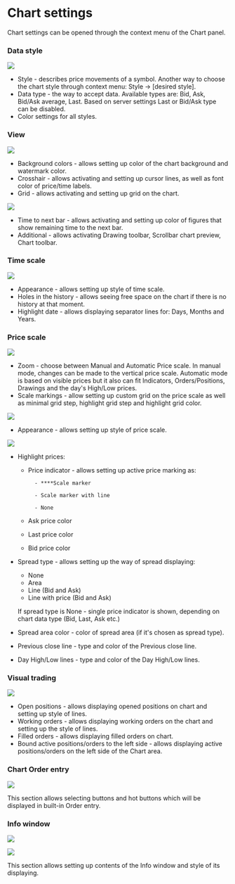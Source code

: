 # Chart settings

Chart settings can be opened through the context menu of the Chart panel. 

### **Data style**

![](../../../.gitbook/assets/1%20%2827%29.png)

* Style - describes price movements of a symbol. Another way to choose the chart style through context menu: Style -&gt; \[desired style\].
* Data type - the way to accept data. Available types are: Bid, Ask, Bid/Ask average, Last. Based on server settings Last or Bid/Ask type can be disabled.
* Color settings for all styles.

### **View**

![](../../../.gitbook/assets/2%20%2866%29.png)

* Background colors - allows setting up color of the chart background and watermark color.
* Crosshair - allows activating and setting up cursor lines, as well as font color of price/time labels.
* Grid - allows activating and setting up grid on the chart.

![](../../../.gitbook/assets/3%20%286%29.png)

* Time to next bar - allows activating and setting up color of figures that show remaining time to the next bar.
* Additional - allows activating Drawing toolbar, Scrollbar chart preview, Chart toolbar.

###  **Time scale**

![](../../../.gitbook/assets/4%20%2833%29.png)

* Appearance - allows setting up style of time scale.
* Holes in the history - allows seeing free space on the chart if there is no history at that moment.
* Highlight date - allows displaying separator lines for: Days, Months and Years.

### **Price scale**

![](../../../.gitbook/assets/5%20%283%29.png)

* Zoom - choose between Manual and Automatic Price scale. In manual mode, changes can be made to the vertical price scale. Automatic mode is based on visible prices but it also can fit Indicators, Orders/Positions, Drawings and the day's High/Low prices.
* Scale markings - allow setting up custom grid on the price scale as well as minimal grid step, highlight grid step and highlight grid color.

![](../../../.gitbook/assets/111.png)

* Appearance - allows setting up style of price scale.

![](../../../.gitbook/assets/7%20%2815%29.png)

* Highlight prices:

  * Price indicator - allows setting up active price marking as:

          - ****Scale marker

          - Scale marker with line

          - None

  * Ask price color
  * Last price color
  * Bid price color

* Spread type - allows setting up the way of spread displaying:

  * None
  * Area
  * Line \(Bid and Ask\)
  * Line with price \(Bid and Ask\)

  If spread type is None - single price indicator is shown, depending on chart data type \(Bid, Last, Ask etc.\)

* Spread area color - color of spread area \(if it's chosen as spread type\).
* Previous close line - type and color of the Previous close line.
* Day High/Low lines - type and color of the Day High/Low lines.

### **Visual trading**

![](../../../.gitbook/assets/8%20%2819%29.png)

* Open positions - allows displaying opened positions on chart and setting up style of lines.
* Working orders - allows displaying working orders on the chart and setting up the style of lines.
* Filled orders - allows displaying filled orders on chart.
* Bound active positions/orders to the left side - allows displaying active positions/orders on the left side of the Chart area. 

### **Chart Order entry**

![](../../../.gitbook/assets/9%20%287%29.png)

This section allows selecting buttons and hot buttons which will be displayed in built-in Order entry.

### **Info window**

![](../../../.gitbook/assets/10.png)

![](../../../.gitbook/assets/11%20%282%29.png)

This section allows setting up contents of the Info window and style of its displaying.

